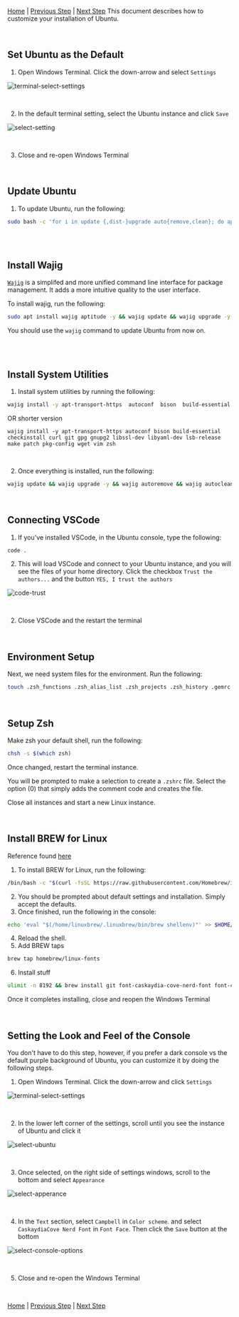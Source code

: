 [Home](README.md) | [Previous Step](install-ubuntu.md) | [Next Step](https://github.com/scott-knight/linux-on-windows-11/blob/main/setup-ssh.md)
This document describes how to customize your installation of Ubuntu.

<br>

## Set Ubuntu as the Default

1. Open Windows Terminal. Click the down-arrow and select `Settings`

![terminal-select-settings](https://github.com/user-attachments/assets/dfd2dce4-527d-42b2-82c0-0dab4105718d)

<br>

2. In the default terminal setting, select the Ubuntu instance and click `Save`

![select-setting](https://github.com/user-attachments/assets/be9b70bf-681b-4f67-8c64-fc248d069fda)

<br>

3. Close and re-open Windows Terminal

<br>

## Update Ubuntu

1. To update Ubuntu, run the following:

```sh
sudo bash -c 'for i in update {,dist-}upgrade auto{remove,clean}; do apt-get $i -y; done'
```

<br><br>

## Install Wajig

[`Wajig`](https://wiki.debian.org/Wajig) is a simplifed and more unified command line interface for package management. It adds a more intuitive quality to the user interface.

To install wajig, run the following:

```sh
sudo apt install wajig aptitude -y && wajig update && wajig upgrade -y && wajig distupgrade -y && wajig autoremove && wajig autoclean
```

You should use the `wajig` command to update Ubuntu from now on.

<br><br>

## Install System Utilities

1. Install system utilities by running the following:

```sh
wajig install -y apt-transport-https  autoconf  bison  build-essential  checkinstall  clang  curl  gcc giflib-tools  git  gpg  gnupg2  libncurses-dev libdb-dev libexpat1-dev libffi-dev libfftw3-dev libheif-dev libgdbm-dev libgdbm6 libglib2.0-0 libglib2.0-dev libgsf-1-dev libheif-dev liblzma-dev libjpeg-dev liblcms2-dev libpoppler-glib8 libpoppler-glib-dev libpng-dev libpq-dev libreadline-dev librsvg2-dev libtiff5-dev libssl-dev libwebp-dev libxml2-dev libxslt-dev libyaml-dev lsb-release make  patch  pkg-config  wget  vim  zlib1g-dev  zsh
```

OR shorter version

```
wajig install -y apt-transport-https autoconf bison build-essential checkinstall curl git gpg gnupg2 libssl-dev libyaml-dev lsb-release make patch pkg-config wget vim zsh
```

<br/>

2. Once everything is installed, run the following:

```sh
wajig update && wajig upgrade -y && wajig autoremove && wajig autoclean
```

<br>

## Connecting VSCode

1. If you've installed VSCode, in the Ubuntu console, type the following:

```sh
code .
```

2. This will load VSCode and connect to your Ubuntu instance, and you will see the files of your home directory. Click the checkbox `Trust the authors...` and the button `YES, I trust the authors` 

![code-trust](https://github.com/user-attachments/assets/1be841c2-9ec9-4df9-80b5-5b9b77c38b65)

<br>

2. Close VSCode and the restart the terminal

<br>

## Environment Setup

Next, we need system files for the environment. Run the following:

```sh
touch .zsh_functions .zsh_alias_list .zsh_projects .zsh_history .gemrc .gitconfig && mkdir dev.projects
```

<br>

## Setup Zsh

Make zsh your default shell, run the following:

```sh
chsh -s $(which zsh)
```

Once changed, restart the terminal instance.

You will be prompted to make a selection to create a `.zshrc` file. Select the option (0) that simply adds the comment code and creates the file.

Close all instances and start a new Linux instance.

<br/>

## Install BREW for Linux

Reference found [here](https://docs.brew.sh/Homebrew-on-Linux)

1. To install BREW for Linux, run the following:

```sh
/bin/bash -c "$(curl -fsSL https://raw.githubusercontent.com/Homebrew/install/HEAD/install.sh)"
```

2. You should be prompted about default settings and installation. Simply accept the defaults.
3. Once finished, run the following in the console:
   
```sh
echo 'eval "$(/home/linuxbrew/.linuxbrew/bin/brew shellenv)"' >> $HOME/.zshrc && eval "$(/home/linuxbrew/.linuxbrew/bin/brew shellenv)"
```

4. Reload the shell.
5. Add BREW taps

```sh
brew tap homebrew/linux-fonts
```

6. Install stuff

```sh
ulimit -n 8192 && brew install git font-caskaydia-cove-nerd-font font-caskaydia-mono-nerd-font
```

Once it completes installing, close and reopen the Windows Terminal

<br>

## Setting the Look and Feel of the Console

You don't have to do this step, however, if you prefer a dark console vs the default purple background of Ubuntu, you can customize it by doing the following steps.

1. Open Windows Terminal. Click the down-arrow and click `Settings`

![terminal-select-settings](https://github.com/user-attachments/assets/318c96d7-9520-4a68-9fd2-8a7decadab8d)

<br>

2. In the lower left corner of the settings, scroll until you see the instance of Ubuntu and click it

![select-ubuntu](https://github.com/user-attachments/assets/8c9a5771-9cc9-42b7-890f-4a03eefbd16b)

<br>

3. Once selected, on the right side of settings windows, scroll to the bottom and select `Appearance`

![select-apperance](https://github.com/user-attachments/assets/79cc661f-d9c0-4beb-9c0c-9b2961e12c17)

<br>

4. In the `Text` section, select `Campbell` in `Color scheme`. and select `CaskaydiaCove Nerd Font` in `Font Face`. Then click the `Save` button at the bottom

![select-console-options](https://github.com/user-attachments/assets/ba46ec45-0396-4549-bf7f-559b485aa1f9)

<br>

5. Close and re-open the Windows Terminal

<br>

[Home](README.md) | [Previous Step](install-ubuntu.md) | [Next Step](https://github.com/scott-knight/linux-on-windows-11/blob/main/setup-ssh.md)
